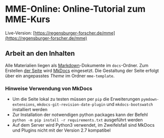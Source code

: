 # MME-Online: Online-Tutorial zum MME-Kurs

Live-Version: [https://regensburger-forscher.de/mme](https://regensburger-forscher.de/mme)

## Arbeit an den Inhalten

Alle Materialien liegen als [Markdown](https://en.wikipedia.org/wiki/Markdown)-Dokumente im `docs`-Ordner. Zum Erstellen [der Seite](https://regensburger-forscher.de/oop) wird [MkDocs](https://www.mkdocs.org/) eingesetzt. Die Gestaltung der Seite erfolgt über ein angepasstes *Theme* im Ordner `mme-template`.

### Hinweise Verwendung von MkDocs

- Um die Seite lokal zu testen müssen per `pip` die Erweiterungen `pymdown-extensions`, `mkdocs-git-revision-date-plugin` und  `mkdocs-bootswatch` installiert werden
- Zur Installation der notwendigen python packages kann der Befehl `python -m pip install -r requirements.txt` ausgeführt werden
- Auf dem Server wird Python3 verwendet, im Zweifelsfall sind MkDocs und Plugins nicht mit der Version 2.7 kompatibel